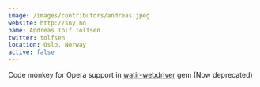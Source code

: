 ```yaml
---
image: /images/contributors/andreas.jpeg 
website: http://sny.no
name: Andreas Tolf Tolfsen
twitter: tolfsen
location: Oslo, Norway
active: false
---
```


Code monkey for Opera support in 
<a href="https://rubygems.org/gems/watir-webdriver">watir-webdriver</a> gem 
(Now deprecated)
